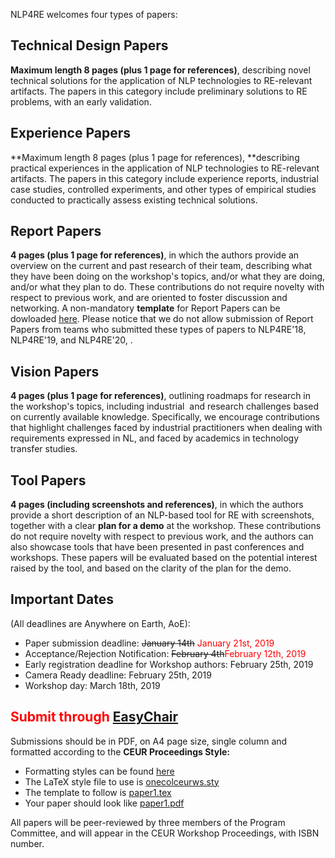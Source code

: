 NLP4RE welcomes four types of papers:

## Technical Design Papers

**Maximum length 8 pages (plus 1 page for references)**, describing novel technical solutions for the application of NLP technologies to RE-relevant artifacts. The papers in this category include preliminary solutions to RE problems, with an early validation.

## Experience Papers

**Maximum length 8 pages (plus 1 page for references), **describing practical experiences in the application of NLP technologies to RE-relevant artifacts. The papers in this category include experience reports, industrial case studies, controlled experiments, and other types of empirical studies conducted to practically assess existing technical solutions.

## Report Papers

**4 pages (plus 1 page for references)**, in which the authors provide an overview on the current and past research of their team, describing what they have been doing on the workshop's topics, and/or what they are doing, and/or what they plan to do. These contributions do not require novelty with respect to previous work, and are oriented to foster discussion and networking. A non-mandatory **template** for Report Papers can be dowloaded [here](https://nlp4re.github.io/2020/assets/nlp4re-rp-template.pdf). Please notice that we do not allow submission of Report Papers from teams who submitted these types of papers to NLP4RE'18, NLP4RE'19, and NLP4RE'20, .

## Vision Papers

**4 pages (plus 1 page for references)**, outlining roadmaps for research in the workshop's topics, including industrial  and research challenges based on currently available knowledge. Specifically, we encourage contributions that highlight challenges faced by industrial practitioners when dealing with requirements expressed in NL, and faced by academics in technology transfer studies.

## Tool Papers

**4 pages (including screenshots and references)**, in which the authors provide a short description of an NLP-based tool for RE with screenshots, together with a clear **plan for a demo** at the workshop. These contributions do not require novelty with respect to previous work, and the authors can also showcase tools that have been presented in past conferences and workshops. These papers will be evaluated based on the potential interest raised by the tool, and based on the clarity of the plan for the demo.

## Important Dates
(All deadlines are Anywhere on Earth, AoE):

*   Paper submission deadline: <strike>January 14th</strike> <font color="red">January 21st, 2019</font>
*   Acceptance/Rejection Notification: <strike>February 4th</strike><font color="red">February 12th, 2019</font>
*   Early registration deadline for Workshop authors: February 25th, 2019
*   Camera Ready deadline: February 25th, 2019
*   Workshop day: March 18th, 2019

## <font color="red">Submit through [EasyChair](https://easychair.org/conferences/?conf=nlp4re19)</font>

Submissions should be in PDF, on A4 page size, single column and formatted according to the **CEUR Proceedings Style:** 

*   Formatting styles can be found [here](http://ceur-ws.org/Vol-XXX/samplestyles/) 
*   The LaTeX style file to use is [onecolceurws.sty](http://ceur-ws.org/Vol-XXX/samplestyles/onecolceurws.sty)
*   The template to follow is [paper1.tex](http://ceur-ws.org/Vol-XXX/samplestyles/paper1.tex) 
*   Your paper should look like [paper1.pdf](http://ceur-ws.org/Vol-XXX/samplestyles/paper1.pdf)

All papers will be peer-reviewed by three members of the Program Committee, and will appear in the CEUR Workshop Proceedings, with ISBN number.